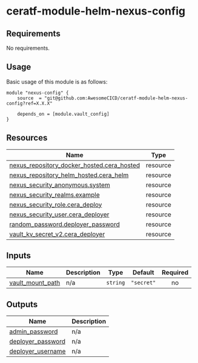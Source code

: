 # ceratf-module-helm-nexus-config
<!-- BEGIN_AUTOMATED_TF_DOCS_BLOCK -->
## Requirements

No requirements.
## Usage
Basic usage of this module is as follows:
```hcl
module "nexus-config" {
	source  = "git@github.com:AwesomeCICD/ceratf-module-helm-nexus-config?ref=X.X.X"

	depends_on = [module.vault_config]
}
```
## Resources

| Name | Type |
|------|------|
| [nexus_repository_docker_hosted.cera_hosted](https://registry.terraform.io/providers/hashicorp/nexus/latest/docs/resources/repository_docker_hosted) | resource |
| [nexus_repository_helm_hosted.cera_helm](https://registry.terraform.io/providers/hashicorp/nexus/latest/docs/resources/repository_helm_hosted) | resource |
| [nexus_security_anonymous.system](https://registry.terraform.io/providers/hashicorp/nexus/latest/docs/resources/security_anonymous) | resource |
| [nexus_security_realms.example](https://registry.terraform.io/providers/hashicorp/nexus/latest/docs/resources/security_realms) | resource |
| [nexus_security_role.cera_deploy](https://registry.terraform.io/providers/hashicorp/nexus/latest/docs/resources/security_role) | resource |
| [nexus_security_user.cera_deployer](https://registry.terraform.io/providers/hashicorp/nexus/latest/docs/resources/security_user) | resource |
| [random_password.deployer_password](https://registry.terraform.io/providers/hashicorp/random/latest/docs/resources/password) | resource |
| [vault_kv_secret_v2.cera_deployer](https://registry.terraform.io/providers/hashicorp/vault/latest/docs/resources/kv_secret_v2) | resource |
## Inputs

| Name | Description | Type | Default | Required |
|------|-------------|------|---------|:--------:|
| <a name="input_vault_mount_path"></a> [vault\_mount\_path](#input\_vault\_mount\_path) | n/a | `string` | `"secret"` | no |
## Outputs

| Name | Description |
|------|-------------|
| <a name="output_admin_password"></a> [admin\_password](#output\_admin\_password) | n/a |
| <a name="output_deployer_password"></a> [deployer\_password](#output\_deployer\_password) | n/a |
| <a name="output_deployer_username"></a> [deployer\_username](#output\_deployer\_username) | n/a |
<!-- END_AUTOMATED_TF_DOCS_BLOCK -->